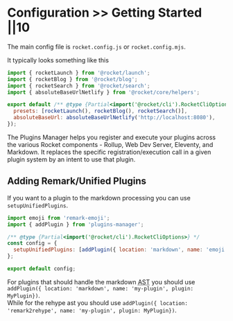 # Configuration >> Getting Started ||10

The main config file is `rocket.config.js` or `rocket.config.mjs`.

It typically looks something like this

```js
import { rocketLaunch } from '@rocket/launch';
import { rocketBlog } from '@rocket/blog';
import { rocketSearch } from '@rocket/search';
import { absoluteBaseUrlNetlify } from '@rocket/core/helpers';

export default /** @type {Partial<import('@rocket/cli').RocketCliOptions>} */ ({
  presets: [rocketLaunch(), rocketBlog(), rocketSearch()],
  absoluteBaseUrl: absoluteBaseUrlNetlify('http://localhost:8080'),
});
```

The Plugins Manager helps you register and execute your plugins across the various Rocket components - Rollup, Web Dev Server, Eleventy, and Markdown. It replaces the specific registration/execution call in a given plugin system by an intent to use that plugin.

## Adding Remark/Unified Plugins

If you want to a plugin to the markdown processing you can use `setupUnifiedPlugins`.

```js
import emoji from 'remark-emoji';
import { addPlugin } from 'plugins-manager';

/** @type {Partial<import('@rocket/cli').RocketCliOptions>} */
const config = {
  setupUnifiedPlugins: [addPlugin({ location: 'markdown', name: 'emoji', plugin: emoji })],
};

export default config;
```

For plugins that should handle the markdown <abbr title="Abstract Syntax Tree">AST</abbr> you should use `addPlugin({ location: 'markdown', name: 'my-plugin', plugin: MyPlugin})`. <br>
While for the rehype ast you should use `addPlugin({ location: 'remark2rehype', name: 'my-plugin', plugin: MyPlugin})`.
